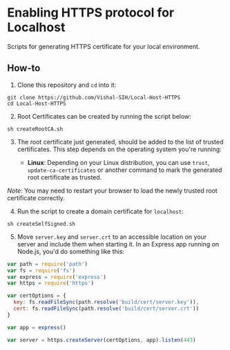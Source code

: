 # Enabling HTTPS protocol for Localhost

Scripts for generating HTTPS certificate for your local environment.

## How-to

1. Clone this repository and `cd` into it:

```
git clone https://github.com/Vishal-SIH/Local-Host-HTTPS
cd Local-Host-HTTPS
```
2. Root Certificates can be created by running the script below:

```
sh createRootCA.sh
```

3. The root certificate just generated, should be added to the list of trusted certificates. This step depends on the operating system you're running:

    - **Linux**: Depending on your Linux distribution, you can use `trust`, `update-ca-certificates` or another command to mark the generated root certificate as trusted.

*Note*: You may need to restart your browser to load the newly trusted root certificate correctly.

4. Run the script to create a domain certificate for `localhost`: 

```
sh createSelfSigned.sh
```

5. Move `server.key` and `server.crt` to an accessible location on your server and include them when starting it. In an Express app running on Node.js, you'd do something like this:

```js
var path = require('path')
var fs = require('fs')
var express = require('express')
var https = require('https')

var certOptions = {
  key: fs.readFileSync(path.resolve('build/cert/server.key')),
  cert: fs.readFileSync(path.resolve('build/cert/server.crt'))
}

var app = express()

var server = https.createServer(certOptions, app).listen(443)
```
